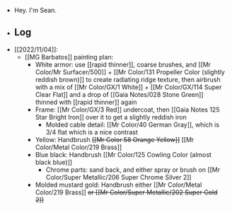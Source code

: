 - Hey. I'm Sean.
- ## Log
- [[2022/11/04]]:
	- [[MG Barbatos]] painting plan:
		- White armor: use [[rapid thinner]], coarse brushes, and [[Mr Color/Mr Surfacer/500]] + [[Mr Color/131 Propeller Color (slightly reddish brown)]]  to create radiating ridge texture, then airbrush with a mix of [[Mr Color/GX/1 White]] + [[Mr Color/GX/114 Super Clear Flat]] and a drop of [[Gaia Notes/028 Stone Green]] thinned with [[rapid thinner]] again
		- Frame: [[Mr Color/GX/3 Red]] undercoat, then [[Gaia Notes 125 Star Bright Iron]] over it to get a slightly reddish iron
			- Molded cable detail: [[Mr Color/40 German Gray]], which is 3/4 flat which is a nice contrast
		- Yellow: Handbrush ~~[[Mr Color 58 Orange Yellow]]~~ [[Mr Color/Metal Color/219 Brass]]
		- Blue black: Handbrush [[Mr Color/125 Cowling Color (almost black blue)]]
			- Chrome parts: sand back, and either spray or brush on [[Mr Color/Super Metallic/206 Super Chrome Silver 2]]
		- Molded mustard gold: Handbrush either [[Mr Color/Metal Color/219 Brass]] ~~or [[Mr Color/Super Metallic/202 Super Gold 2]]~~